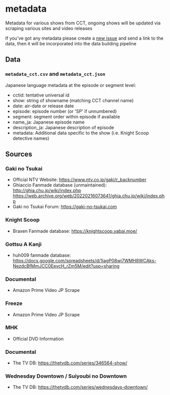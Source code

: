 # metadata

Metadata for various shows from CCT, ongoing shows will be updated via scraping various sites and video releases

If you've got any metadata please create a [new issue](https://github.com/chikichikitube/metadata/issues/new/choose) and send a link to the data, then it will be incorporated into the data building pipeline

## Data

### `metadata_cct.csv` and `metadata_cct.json`
Japanese language metadata at the episode or segment level:
- cctid: tentative universal id
- show: string of showname (matching CCT channel name)
- date: air-date or release date
- episode: episode number (or 'SP' if unnumbered)
- segment: segment order within episode if available
- name_ja: Japanese episode name
- description_ja: Japanese description of episode
- metadata: Additional data specific to the show (i.e. Knight Scoop detective names)

## Sources

### Gaki no Tsukai
- Official NTV Website: https://www.ntv.co.jp/gaki/r_backnumber
- Ghiaccio Fanmade database (unmaintained): http://ghia.chu.jp/wiki/index.php https://web.archive.org/web/20220216073641/ghia.chu.jp/wiki/index.php
- Gaki no Tsukai Forum: https://gaki-no-tsukai.com

### Knight Scoop
- Braxen Fanmade database: https://knightscoop.yabai.moe/

### Gottsu A Kanji
- huh009 fanmade database: https://docs.google.com/spreadsheets/d/1iagP08wj7WMH8WCAks-NezdcBfMmJCC0EevcH_rZm5M/edit?usp=sharing

### Documental
- Amazon Prime Video JP Scrape

### Freeze
- Amazon Prime Video JP Scrape

### MHK
- Official DVD Information

### Documental
- The TV DB: https://thetvdb.com/series/346564-show/

### Wednesday Downtown / Suiyoubi no Downtown
- The TV DB: https://thetvdb.com/series/wednesdays-downtown/

